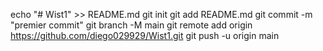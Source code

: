 echo "# Wist1" >> README.md 
git init 
git add README.md 
git commit -m "premier commit" 
git branch -M main 
git remote add origin https://github.com/diego029929/Wist1.git
 git push -u origin main
